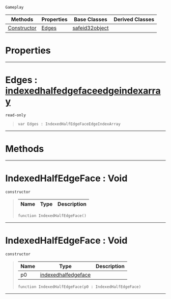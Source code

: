  `Gameplay`

|Methods|Properties|Base Classes|Derived Classes|
|---|---|---|---|
|[ Constructor](https://github.com/PlasmaEngine/PlasmaDocs/tree/master/docs/C%2B%2B/code_reference/class_reference/indexedhalfedgeface.markdown#indexedhalfedgeface-void)|[ Edges](https://github.com/PlasmaEngine/PlasmaDocs/tree/master/docs/C%2B%2B/code_reference/class_reference/indexedhalfedgeface.markdown#edges-plasma-engine-docume)|[safeid32object](https://github.com/PlasmaEngine/PlasmaDocs/tree/master/docs/C%2B%2B/code_reference/class_reference/safeid32object.markdown)| |


 #  Properties


---  
 #  Edges : [indexedhalfedgefaceedgeindexarray](https://github.com/PlasmaEngine/PlasmaDocs/tree/master/docs/C%2B%2B/code_reference/class_reference/indexedhalfedgefaceedgeindexarray.markdown)

 `read-only`

> 
> ``` lang=cpp, name=Lightning
> var Edges : IndexedHalfEdgeFaceEdgeIndexArray


---  
 #  Methods


---  
 #  IndexedHalfEdgeFace : Void

 `constructor`

> 
> |Name|Type|Description|
> |---|---|---|
> ``` lang=cpp, name=Lightning
> function IndexedHalfEdgeFace()
> ``` 


---  
 #  IndexedHalfEdgeFace : Void

 `constructor`

> 
> |Name|Type|Description|
> |---|---|---|
> |p0|[indexedhalfedgeface](https://github.com/PlasmaEngine/PlasmaDocs/tree/master/docs/C%2B%2B/code_reference/class_reference/indexedhalfedgeface.markdown)| |
> ``` lang=cpp, name=Lightning
> function IndexedHalfEdgeFace(p0 : IndexedHalfEdgeFace)
> ``` 


---  
 

 